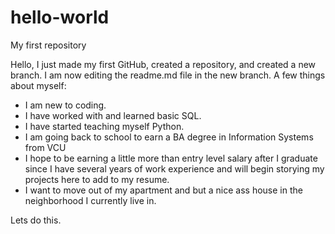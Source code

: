 # hello-world
My first repository

Hello, I just made my first GitHub, created a repository, and created a new branch. I am now editing the readme.md file in the new branch.
A few things about myself:
 - I am new to coding.
 - I have worked with and learned basic SQL.
 - I have started teaching myself Python.
 - I am going back to school to earn a BA degree in Information Systems from VCU
 - I hope to be earning a little more than entry level salary after I graduate since I have several years of work experience
   and will begin storying my projects here to add to my resume.
 - I want to move out of my apartment and but a nice ass house in the neighborhood I currently live in.
 
 Lets do this.
